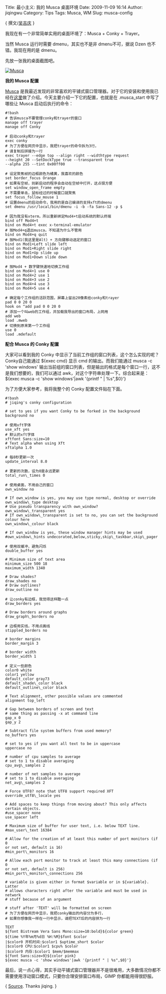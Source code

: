 Title: 最小主义: 我的 Musca 桌面环境
Date: 2009-11-09 16:14
Author: jiqingwu
Category: Tips
Tags: Musca, WM
Slug: musca-config

{ 撰文/[吴吉庆](http://hi.baidu.com/jiqing0925) }

我现在有一个非常简单实用的桌面环境了：Musca + Conky + Trayer。

<!-- PELICAN_END_SUMMARY -->

当然 Musca 运行时需要 dmenu，其实也不是非 dmenu不可，据说 Dzen 也不错。我现在用的是 dmenu。

先放一张我的桌面截图吧。

[![Musca](http://i.linuxtoy.org/images/2009/11/musca_config-thumb.jpg)](http://i.linuxtoy.org/images/2009/11/musca_config.jpg)

**我的 Musca 配置**

[Musca](http://linuxtoy.org/archives/musca.html)  是我最近发现的非常喜欢的平铺式窗口管理器。对于它的安装和使用我已经在[这里](http://linuxtoy.org/archives/musca.html)做了介绍。今天主要介绍一下它的配置，也就是在 .musca\_start 中写了哪些让 Musca 启动后执行的命令：

```
#!bash  
# 告诉musca不要管理conky和trayer的窗口  
manage off trayer  
manage off Conky

# 启动conky和trayer  
exec conky  
# 为了方便在网页中显示，我把trayer的命令拆为3行，  
# 请复制后拼接为一行  
exec trayer --edge top --align right --widthtype request  
--height 20 --SetDockType true --transparent true  
--alpha 255 --tint 0x00ff00

# 设定聚焦帧的边框颜色为橘黄，我喜欢的颜色  
set border_focus Orange  
# 如果有空帧，则新启动的程序会自动在空帧中打开，这点很方便  
set window_open_frame empty  
# 不需要单击，鼠标经过的时候窗口就聚焦  
set focus_follow_mouse 1  
# 设置dmenu的启动命令，我用的是自己编译的支持xft的dmenu  
set dmenu /usr/local/bin/dmenu -i -b -fa Sans-12 -p $

# 因为我没有xterm，所以重新绑定Mod4+t启动系统的默认终端  
bind off Mod4+t  
bind on Mod4+t exec x-terminal-emulator  
# 按Mod4+q退出musca，不知道为什么不管用  
bind on Mod4+q quit  
# 按Mod1(我这里是Alt) + 方向键移动选定的窗口  
bind on Mod1+Left slide left  
bind on Mod1+Right slide right  
bind on Mod1+Up slide up  
bind on Mod1+Down slide down

# 按Mod4 + 数字键快速地切换工作组  
bind on Mod4+1 use 0  
bind on Mod4+2 use 1  
bind on Mod4+3 use 2  
bind on Mod4+4 use 3  
bind on Mod4+5 use 4

# 确定每个工作组的活跃范围，屏幕上留出20像素给conky和trayer  
pad 0 0 20 0  
hook on ^add pad 0 0 20 0  
# 添加一个叫web的工作组，并加载我导出的窗口布局，上网用  
add web  
load .mweb  
# 切换到原来第一个工作组  
use 0  
load .mdefault
```

**配合 Musca 的 Conky 配置**

大家可以看到我的 Conky 中显示了当前工作组的窗口列表，这个怎么实现的呢？Conky自己能通过 ${exec cmd} 显示 cmd 的输出。而我们能通过 musca -c 'show windows' 输出当前组的窗口列表，但是输出的格式是每个窗口一行，这不是我们想要的，我们可以通过 awk，对这个字符串处理一下。综合起来是： ${exec musca -c 'show windows'|awk '{printf " | %s",$0}'}

为了方便大家参考，我将我整个的 Conky 配置文件贴在下面。

```
#!bash  
# jiqing's conky configuration

# set to yes if you want Conky to be forked in the background  
background no

# 使用xft字体  
use_xft yes  
# 默认的xft字体  
xftfont Sans:size=10  
# Text alpha when using Xft  
xftalpha 1.0

# 每8秒更新一次  
update_interval 8.0

# 更新的次数，设为0是永远更新  
total_run\_times 0

# 使用桌面，不用自己的窗口  
own_window no

# If own_window is yes, you may use type normal, desktop or override  
own_window\_type desktop  
# Use pseudo transparency with own_window?  
own_window\_transparent yes  
# If own_window\_transparent is set to no, you can set the background
colour here  
own_window\_colour black

# If own_window is yes, these window manager hints may be used  
#own_window\_hints undecorated,below,sticky,skip\_taskbar,skip\_pager

# 使用双缓冲，避免闪烁  
double_buffer yes

# Minimum size of text area  
minimum_size 500 18  
maximum_width 1340

# Draw shades?  
draw_shades no  
# Draw outlines?  
draw_outline no

# 让conky有边框，我觉得这样酷一点  
draw_borders yes

# Draw borders around graphs  
draw_graph\_borders no

# 边框用实线，不用点画线  
stippled_borders no

# border margins  
border_margin 3

# border width  
border_width 1

# 定义一些颜色  
color0 white  
color1 yellow  
default_color gray73  
default_shade\_color black  
default_outline\_color black

# Text alignment, other possible values are commented  
alignment top_left

# Gap between borders of screen and text  
# same thing as passing -x at command line  
gap_x 0  
gap_y 2

# Subtract file system buffers from used memory?  
no_buffers yes

# set to yes if you want all text to be in uppercase  
uppercase no

# number of cpu samples to average  
# set to 1 to disable averaging  
cpu_avg\_samples 2

# number of net samples to average  
# set to 1 to disable averaging  
net_avg\_samples 2

# Force UTF8? note that UTF8 support required XFT  
override_utf8\_locale yes

# Add spaces to keep things from moving about? This only affects
certain objects.  
#use_spacer none  
use_spacer left

# Maximum size of buffer for user text, i.e. below TEXT line.  
#max_user\_text 16384

# Allow for the creation of at least this number of port monitors (if 0
or not set, default is 16)  
#min_port\_monitors 16

# Allow each port monitor to track at least this many connections (if 0
or not set, default is 256)  
#min_port\_monitor\_connections 256

# variable is given either in format $variable or in ${variable}.
Latter  
# allows characters right after the variable and must be used in
network  
# stuff because of an argument

# stuff after 'TEXT' will be formatted on screen  
# 为了方便在网页中显示，我把conky输出的内容分为多行，  
# 如果你想像我一样在一行中显示，请把TEXT后的内容拼为一行

TEXT  
${font Bistream Vera Sans Mono:size=10:bold}${color green}  
${time %Y年%m月%d日 %H:%M}$font $color  
|$color0 开机时间:$color1 $uptime_short $color  
|$color0 CPU:$color1 $cpu% $color  
|$color0 内存:$color1 $mem/$memmax  
${font Sans:size=9}${color pink}  
${exec musca -c 'show windows'|awk '{printf " | %s",$0}'}
```

最后，说一点心得，其实手动平铺式窗口管理器并不是很难用，大多数情况你都不需要使用浮动窗口模式，只要你合理安排窗口布局，GIMP 你都能用得很舒服。

{ [Source](http://hi.baidu.com/jiqing0925/blog/item/42e150f7db590728720eecbc.html). Thanks jiqing. }
